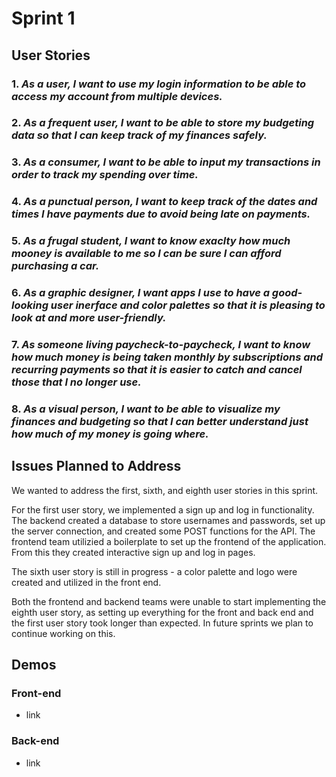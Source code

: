 # Sprint 1

## User Stories

### 1. *As a user, I want to use my login information to be able to access my account from multiple devices.*

### 2. *As a frequent user, I want to be able to store my budgeting data so that I can keep track of my finances safely.*

### 3. *As a consumer, I want to be able to input my transactions in order to track my spending over time.*

### 4. *As a punctual person, I want to keep track of the dates and times I have payments due to avoid being late on payments.*

### 5. *As a frugal student, I want to know exaclty how much mooney is available to me so I can be sure I can afford purchasing a car.*

### 6. *As a graphic designer, I want apps I use to have a good-looking user inerface and color palettes so that it is pleasing to look at and more user-friendly.*

### 7. *As someone living paycheck-to-paycheck, I want to know how much money is being taken monthly by subscriptions and recurring payments so that it is easier to catch and cancel those that I no longer use.*

### 8. *As a visual person, I want to be able to visualize my finances and budgeting so that I can better understand just how much of my money is going where.*

## Issues Planned to Address

We wanted to address the first, sixth, and eighth user stories in this sprint. 

For the first user story, we implemented a sign up and log in functionality. The backend created a database to store usernames and passwords, set up the server connection, and created some POST functions for the API. The frontend team utilizied a boilerplate to set up the frontend of the application. From this they created interactive sign up and log in pages.

The sixth user story is still in progress - a color palette and logo were created and utilized in the front end.

Both the frontend and backend teams were unable to start implementing the eighth user story, as setting up everything for the front and back end and the first user story took longer than expected. In future sprints we plan to continue working on this.

## Demos

### Front-end
- link

### Back-end
- link
